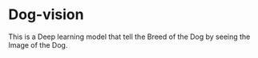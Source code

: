 # Dog-vision
This is a Deep learning model that tell the Breed of the Dog by seeing the Image of the Dog.

